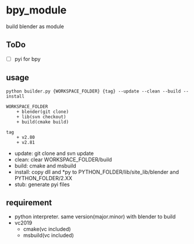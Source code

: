 # bpy_module

build blender as module

## ToDo

* [ ] pyi for bpy

## usage

```
python builder.py {WORKSPACE_FOLDER} {tag} --update --clean --build --install

WORKSPACE_FOLDER
    + blender(git clone)
    + lib(svn checkout)
    + build(cmake build)

tag
    + v2.80
    + v2.81
```

* update: git clone and svn update
* clean: clear WORKSPACE_FOLDER/build 
* build: cmake and msbuild
* install: copy dll and *py to PYTHON_FOLDER/lib/site_lib/blender and PYTHON_FOLDER/2.XX
* stub: generate pyi files

## requirement

* python interpreter. same version(major.minor) with blender to build
* vc2019
  * cmake(vc included)
  * msbuild(vc included)
